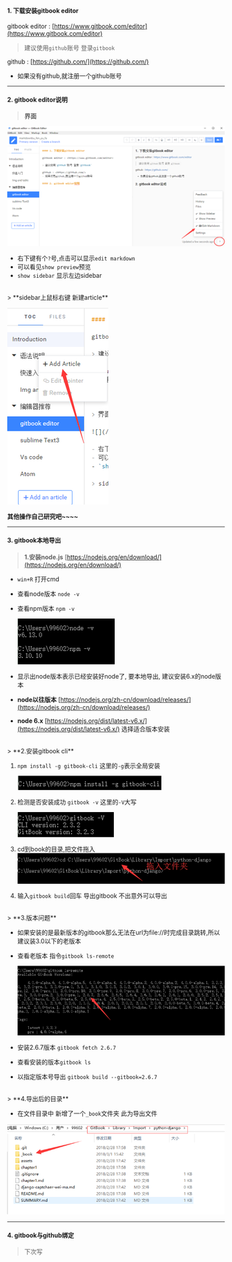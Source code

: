 #### 1. 下载安装gitbook editor

gitbook editor : [https://www.gitbook.com/editor](https://www.gitbook.com/editor)

> 建议使用`github`账号 登录`gitbook`

github : [https://github.com/](https://github.com/)

  - 如果没有github,就注册一个github账号

---

#### 2. gitbook editor说明

> **界面**

![](/assets/gitbook.png)

* 右下键有个`?`号,点击可以显示`edit markdown`
* 可以看见`show preview`预览
* `show sidebar` 显示左边sidebar

<br>
> **sidebar上鼠标右键 新建article**


![](/assets/sidebar.png)

**其他操作自己研究吧~~~~**

---

#### 3. gitbook本地导出

> **1.安装node.js** [https://nodejs.org/en/download/](https://nodejs.org/en/download/)

* `win+R` 打开cmd
* 查看node版本 `node -v`
* 查看npm版本  `npm -v`

  ![](/assets/a1.png)

* 显示出node版本表示已经安装好node了, 要本地导出, 建议安装6.x的node版本

* **node以往版本** [https://nodejs.org/zh-cn/download/releases/](https://nodejs.org/zh-cn/download/releases/)

* **node 6.x** [https://nodejs.org/dist/latest-v6.x/](https://nodejs.org/dist/latest-v6.x/) 选择适合版本安装

<br>
> **2.安装gitbook cli**

1. `npm install -g gitbook-cli`   这里的`-g`表示全局安装

   ![](/assets/gitb.png)

2. 检测是否安装成功 `gitbook -v`   这里的`-V`大写

   ![](/assets/g2.png)

3. cd到book的目录,把文件拖入  
    ![](/assets/cd.png)

4. 输入`gitbook build`回车 导出gitbook 不出意外可以导出

<br>
> **3.版本问题**

* 如果安装的是最新版本的gitbook那么无法在url为file://时完成目录跳转,所以建议装3.0以下的老版本

* 查看老版本 指令`gitbook ls-remote`

  ![](/assets/g3.png)

* 安装2.6.7版本 `gitbook fetch 2.6.7`

* 查看安装的版本`gitbook ls`

* 以指定版本号导出 `gitbook build --gitbook=2.6.7`

<br>
> **4.导出后的目录**

* 在文件目录中 新增了一个`_book`文件夹 此为导出文件

![](/assets/end.png)

---

#### 4. gitbook与github绑定

> 下次写



